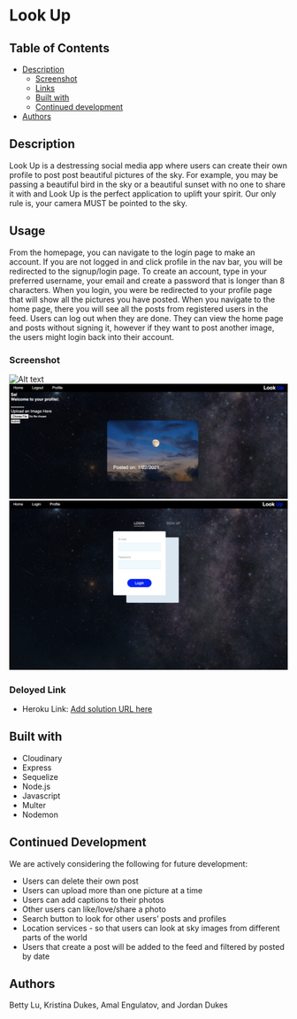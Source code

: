 # Look Up

## Table of Contents

- [Description](#description)
  - [Screenshot](#screenshot)
  - [Links](#links)
  - [Built with](#built-with)
  - [Continued development](#continued-development)
- [Authors](#authors)

## Description
Look Up is a destressing social media app where users can create their own profile to post post beautiful pictures of the sky. For example, you may be passing a beautiful bird in the sky or a beautiful sunset with no one to share it with and Look Up is the perfect application to uplift your spirit. Our only rule is, your camera MUST be pointed to the sky.

## Usage
From the homepage, you can navigate to the login page to make an account. If you are not logged in and click profile in the nav bar, you will be redirected to the signup/login page. To create an account, type in your preferred username, your email and create a password that is longer than 8 characters. When you login, you were be redirected to your profile page that will show all the pictures you have posted. When you navigate to the home page, there you will see all the posts from registered users in the feed. Users can log out when they are done. They can view the home page and posts without signing it, however if they want to post another image, the users might login back into their account.

### Screenshot
![Alt text](screenshots/home.png "Homepage")
![Alt text](screenshots/profile.png "Profile")
![Alt text](screenshots/login.png "Login")

### Deloyed Link
- Heroku Link: [Add solution URL here](https://your-solution-url.com)

## Built with
* Cloudinary 
* Express
* Sequelize
* Node.js
* Javascript
* Multer
* Nodemon

## Continued Development
We are actively considering the following for future development:

* Users can delete their own post
* Users can upload more than one picture at a time
* Users can add captions to their photos 
* Other users can like/love/share a photo 
* Search button to look for other users’ posts and profiles
* Location services - so that users can look at sky images from different parts of the world
* Users that create a post will be added to the feed and filtered by posted by date 

## Authors
  Betty Lu, Kristina Dukes, Amal Engulatov, and Jordan Dukes